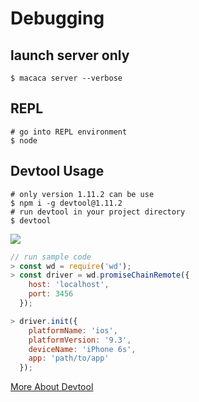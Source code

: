 # Debugging

## launch server only

```shell
$ macaca server --verbose
```

## REPL

```shell
# go into REPL environment
$ node
```

## Devtool Usage

```shell
# only version 1.11.2 can be use
$ npm i -g devtool@1.11.2
# run devtool in your project directory
$ devtool
```

![](http://ww3.sinaimg.cn/mw690/3fb01b8agw1f2m0n619wpj21d019aaey.jpg)

```javascript
// run sample code
> const wd = require('wd');
> const driver = wd.promiseChainRemote({
    host: 'localhost',
    port: 3456
  });

> driver.init({
    platformName: 'ios',
    platformVersion: '9.3',
    deviceName: 'iPhone 6s',
    app: 'path/to/app'
  });
```

[More About Devtool](//github.com/Jam3/devtool)
